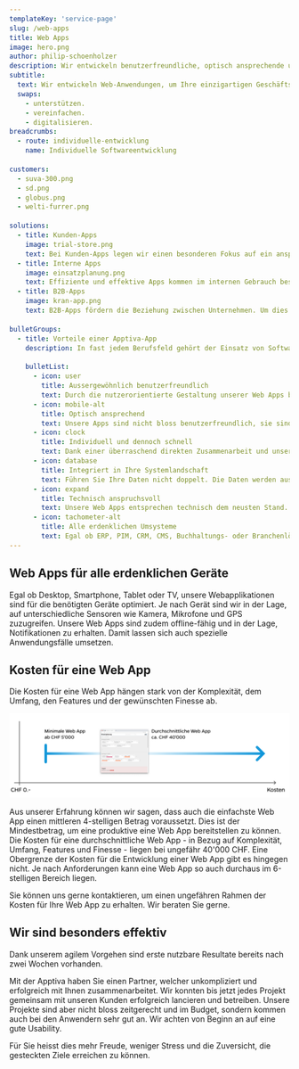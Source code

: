 ```yaml
---
templateKey: 'service-page'
slug: /web-apps
title: Web Apps
image: hero.png
author: philip-schoenholzer
description: Wir entwickeln benutzer­freundliche, optisch ansprechende und technisch anspruchsvolle Webapplikationen um Ihre einzigartigen Geschäftsprozesse abzubilden.
subtitle:
  text: Wir entwickeln Web-Anwendungen, um Ihre einzigartigen Geschäftsprozesse zu
  swaps:
    - unterstützen.
    - vereinfachen.
    - digitalisieren.
breadcrumbs:
  - route: individuelle-entwicklung
    name: Individuelle Softwareentwicklung

customers:
  - suva-300.png
  - sd.png
  - globus.png
  - welti-furrer.png

solutions:
  - title: Kunden-Apps
    image: trial-store.png
    text: Bei Kunden-Apps legen wir einen besonderen Fokus auf ein ansprechendes Design und einfache Bedienung. So steht einem guten Kundenerlebnis nichts im Weg.
  - title: Interne Apps
    image: einsatzplanung.png
    text: Effiziente und effektive Apps kommen im internen Gebrauch besonders gut an. Entsprechend legen wir den Fokus auf die Unterstützung des Anwenders, ohne ihm im Weg zu stehen.
  - title: B2B-Apps
    image: kran-app.png
    text: B2B-Apps fördern die Beziehung zwischen Unternehmen. Um dies optimal zu unterstützen, digitalisieren wir die entsprechenden Unternehmensprozesse einfach und verständlich.

bulletGroups:
  - title: Vorteile einer Apptiva-App
    description: In fast jedem Berufsfeld gehört der Einsatz von Softwareprodukten zum Alltag. Umso wichtiger ist es, dass die Verwendung dieser Hilfsmittel problemlos funktioniert. Bestenfalls machen die Apps und Applikationen sogar Spass. Bei der individuellen <a href="/">Softwareentwicklung</a> halten wir uns an das <a target="_blank" rel="noopener noreferrer" href="http://www.lean-enterprise-app.com/">Manifest der Lean Enterprise App</a>.

    bulletList:
      - icon: user
        title: Ausser­gewöhnlich benutzer­freundlich
        text: Durch die nutzerorientierte Gestaltung unserer Web Apps befinden sich die Anwender im Zentrum. Sie erhalten eine Lösung die verständlich, einfach und schnell zu bedienen ist.
      - icon: mobile-alt
        title: Optisch ansprechend
        text: Unsere Apps sind nicht bloss benutzerfreundlich, sie sind auch optisch ansprechend.
      - icon: clock
        title: Individuell und dennoch schnell
        text: Dank einer überraschend direkten Zusammenarbeit und unserem agilen Vorgehen sind bereits nach wenigen Tagen die ersten Ergebnisse im Einsatz.
      - icon: database
        title: Integriert in Ihre System­landschaft
        text: Führen Sie Ihre Daten nicht doppelt. Die Daten werden aus bestehenden Systemen bezogen und die Resultate zurückgeschrieben.
      - icon: expand
        title: Technisch anspruchsvoll
        text: Unsere Web Apps entsprechen technisch dem neusten Stand. Unsere Software-Ingenieure können auch komplexe Anforderungen erfolgreich und hochwertig umsetzen.
      - icon: tachometer-alt
        title: Alle erdenklichen Umsysteme
        text: Egal ob ERP, PIM, CRM, CMS, Buchhaltungs- oder Branchenlösung, wir integrieren technisch anspruchsvolle Umsysteme souverän.
---
```


## Web Apps für alle erdenklichen Geräte

Egal ob Desktop, Smartphone, Tablet oder TV, unsere Webapplikationen sind für die benötigten Geräte optimiert. Je nach Gerät sind wir in der Lage, auf unterschiedliche Sensoren wie Kamera, Mikrofone und GPS zuzugreifen. Unsere Web Apps sind zudem offline-fähig und in der Lage, Notifikationen zu erhalten. Damit lassen sich auch spezielle Anwendungsfälle umsetzen.

## Kosten für eine Web App

Die Kosten für eine Web App hängen stark von der Komplexität, dem Umfang, den Features und der gewünschten Finesse ab.

![Kosten für eine Web App](kosten-web-app.png)

Aus unserer Erfahrung können wir sagen, dass auch die einfachste Web App einen mittleren 4-stelligen Betrag voraussetzt. Dies ist der Mindestbetrag, um eine produktive eine Web App bereitstellen zu können. Die Kosten für eine durchschnittliche Web App - in Bezug auf Komplexität, Umfang, Features und Finesse - liegen bei ungefähr 40'000 CHF. Eine Obergrenze der Kosten für die Entwicklung einer Web App gibt es hingegen nicht. Je nach Anforderungen kann eine Web App so auch durchaus im 6-stelligen Bereich liegen.

Sie können uns gerne kontaktieren, um einen ungefähren Rahmen der Kosten für Ihre Web App zu erhalten. Wir beraten Sie gerne.

## Wir sind besonders effektiv

Dank unserem agilem Vorgehen sind erste nutzbare Resultate bereits nach zwei Wochen vorhanden.

Mit der Apptiva haben Sie einen Partner, welcher unkompliziert und erfolgreich mit Ihnen zusammenarbeitet. Wir konnten bis jetzt jedes Projekt gemeinsam mit unseren Kunden erfolgreich lancieren und betreiben. Unsere Projekte sind aber nicht bloss zeitgerecht und im Budget, sondern kommen auch bei den Anwendern sehr gut an. Wir achten von Beginn an auf eine gute Usability.

Für Sie heisst dies mehr Freude, weniger Stress und die Zuversicht, die gesteckten Ziele erreichen zu können.
